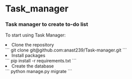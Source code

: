 # Task_manager
### Task manager to create to-do list<br>
To start using Task Manager:
<li>Clone the repository</li>
```
git clone git@github.com:anast239/Task-manager.git
```
<li>Install packages</li>
```
pip install -r requirements.txt
```
<li>Create the database</li>
```
python manage.py migrate
```
